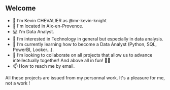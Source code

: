## Welcome

- 👋 I’m Kevin CHEVALIER as @mr-kevin-knight
- 🚩 I'm located in Aix-en-Provence.
- 💻 I'm Data Analyst.
- 👀 I’m interested in Technology in general but especially in data analysis.
- 🌱 I’m currently learning how to become a Data Analyst (Python, SQL, PowerBI, Looker...).
- 💞️ I’m looking to collaborate on all projects that allow us to advance intellectually together! And above all in fun! 🤙🏼
- 📫 How to reach me by email.

All these projects are issued from my personnal work. It's a pleasure for me, not a work !
<!---
mr-kevin-knight/mr-kevin-knight is a ✨ special ✨ repository because its `README.md` (this file) appears on your GitHub profile.
You can click the Preview link to take a look at your changes.
--->
